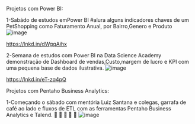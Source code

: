 Projetos com Power BI:

1-Sabádo de estudos emPower BI #alura
alguns indicadores chaves de um PetShopping
como Faturamento Anual, por Bairro,Genero e Produto
![image](https://github.com/carlosPaiva34/PlatForm/assets/73783091/49a40ace-8602-47e7-aca3-e55b1313351d)

https://lnkd.in/dWgqAihx

2-Semana de estudos com Power BI na Data Science Academy
demonstração de Dashboard de vendas,Custo,margem de lucro e KPI com uma pequena base de dados ilustrativa.
![image](https://github.com/carlosPaiva34/PlatForm/assets/73783091/0aed1587-c040-4dad-bf0e-9c3d41858240)

https://lnkd.in/eT-zq4pQ

Projetos com Pentaho Business Analytics:

1-Começando o sábado com mentória Luiz Santana e colegas, garrafa de café ao lado e fluxos de ETL com as ferramentas Pentaho Business Analytics e Talend. 🚀 🚀 🚀 🚀 🚀
![image](https://github.com/carlosPaiva34/PlatForm/assets/73783091/2a06ead7-8e7a-42eb-821c-4a0999944e59)






